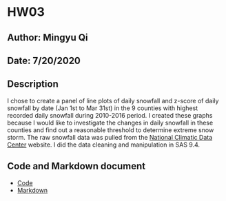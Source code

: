 # HW03
## Author: Mingyu Qi
## Date: 7/20/2020

## Description 
I chose to create a panel of line plots of daily snowfall and z-score of daily snowfall by date (Jan 1st to Mar 31st) in the 9 counties with highest recorded daily snowfall during 2010-2016 period. I created these graphs because I would like to investigate the changes in daily snowfall in these counties and find out a reasonable threshold to determine extreme snow storm. The raw snowfall data was pulled from the [National Climatic Data Center](https://www.ncdc.noaa.gov/data-access) website. I did the data cleaning and manipulation in SAS 9.4. 

## Code and Markdown document
- [Code](HW03.Rmd)
- [Markdown](HW03.md)

